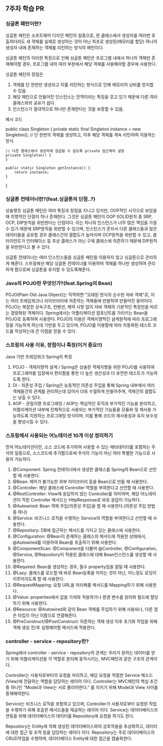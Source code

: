 ## 7주차 학습 PR

### 싱글톤 패턴이란?
싱글톤 패턴은 소프트웨어 디자인 패턴의 일종으로, 
한 클래스에서 생성자를 여러번 호출하더라도 새 객체를 실제로 생성하는 것이 아닌 
최초로 생성된(메모리를 할당) 하나의 생성자 내에 존재하는 객체를 리턴하는 방식의 패턴이다.

싱글톤 패턴의 이러한 특징으로 인해 싱글톤 패턴은
프로그램 내에서 하나의 객체만 존재해야할 경우,
프로그램 내의 여러 부분에서 해당 객체를 사용해야할 경우에 사용한다.

싱글톤 패턴의 장점은
1. 객체를 단 한번만 생성되고 이를 리턴하는 방식으로 인해 메모리의 낭비를 방지할 수 있음.
2. 해당 패턴으로 만들어진 인스턴스는 전역이라는 특징을 갖고 있기 때문에 다른 여러 클래스와의 공유가 쉽다.
3. 인스턴스가 절대적으로 하나만 존재한다는 것을 보증할 수 있음.

예시 코드

public class Singleton {
    private static final Singleton instance = new Singleton(); // 단 한번의 객체를 생성하고, 이후 해당 객체를 계속 리턴하여 이용하는 방식

    // 다른 클래스에서 생성자에 접급할 수 없도록 private 접근제어 설정
    private Singleton() {
    }

    public static Singleton getInstance() {
        return instance;
    }
}


### 싱글톤 컨테이너란?(feat.싱글톤의 단점..?)
상술했듯 싱글톤 패턴은 여러 특징과 장점을 지니고 있지만,
OOP적인 시각으로 보았을 때 치명적인 단점이 하나 존재한다. 
그것은 싱글톤 패턴이 OOP SOLID원칙 중 SRP, OCP, DIP원칙을 위반한다는 단점이다.
이는 하나의 인스턴스가 너무 많은 책임을 가질 수 있기 때문에 SRP원칙을 위반할 수 있으며,
인스턴스가 혼자서 다른 클래스들과 많은 데이터들을 공유할 경우 클래스간의 결합도가 높아지며 OCP원칙을 위반할 수 있고,
클라이언트가 인터페이스 등 추상 클래스가 아닌 구체 클래스에 의존하기 때문에 DIP원칙을 위반한다고 볼 수 있다.

싱글톤 컨테이너는 여러 인스턴스들을 싱글톤 패턴을 이용하지 않고 싱글톤으로 관리하게 해준다. 
스프링에선 해당 싱글톤 컨테이너를 이용하여 객체를 하나만 생성하여 관리하게 함으로써 싱글톤을 유지할 수 있도록해준다.

### Java의 POJO란 무엇인가?(feat.Spring의 Bean)
POJO(Plain Old Java Object)는 직역하면 "오래된 방식의 순수한 자바 객체"로, 
이는 여러 프레임워크나 라이브러리에 의존하는 객체들에 반발하여 만들어진 용어이다.
POJO는 복잡한 상속구조, 컨벤션, 제약 사항 없이 자바 객체의 기본적인 특징만을 따르는 경량화된 객체이다.
Spring에서는 어플리케이션 컴포넌트를 가리키는 Bean을 POJO로 등록하여 사용한다.
POJO의 이용은 객체지향적인 설계원칙에 따라 프로그래밍을 가능하게 하는데 기반을 두고 있으며,
POJO를 이용함에 따라 자동화된 테스트 코드를 작성하는데 큰 이점을 얻을 수 있다.

### 스프링의 사용 이유, 장점이나 특징(이거 중요!!)
Java 기반 프레임워크 Spring의 특징
1. POJO - 객체지향적 설계 / 
    Spring은 상술한 객체지향을 위한 POJO를 사용하여 프로그래머들 입장에서 편리함을 통한 더 높은 생산성과 더 유연한 테스트가 가능하도록 한다.
2. DI - 의존성 주입 / 
    Spring은 능동적인 의존성 주입을 통해 Spring 내부에서 여러 객체들간의 관계를 관리하는데 있어서 더욱 수월하게 만들어주며, 객체간의 결합도는 낮출 수 있다.
3. AOP - 관점지향 프로그래밍 / 
    AOP는 핵심적인 로직과 부가적인 기능을 분리하고, 어플리케이션 내부에 전체적으로 사용되는 부가적인 기능들을 모듈화 및 재사용 가능하도록 지원하는 프로그래밍 방식이며,
   이를 통해 코드의 재사용성과 유지 보수성을 향상시킬 수 있다.

### 스프링에서 사용되는 어노테이션 10개 이상 정리하기
먼저 어노테이션이란, 
소스 코드에 추가하여 사용할 수 있는 메타데이터를 포함하는 주석의 일종으로, 소스코드에 추가함으로써 주석의 기능이 아닌 여러 특별한 기능으로 사용이 가능하다.

1. @Component: Spring 컨테이너에서 생성한 클래스를 Spring의 Bean으로 선언할 때 사용한다.
2. @Bean: 제어가 불가능한 외부 라이브러리 등을 Bean으로 만들 때 사용한다.
3. @Controller: 해당 클래스에 Controller 역할을 부여한다고 선언할 때 사용한다.
4. @RestController: View에 응답하지 않는 Controller를 의미하며, 해당 어노테이션이 적힌 Controller 메서드는 HttpResponse로 바로 응답이 가능하다.
5. @Autowired: Bean 객체 주입(의존성 주입)을 할 때 사용한다.(의존성 주입 방법 중 하나)
6. @Service: 비즈니스 로직을 수행하는 Service의 역할을 부여한다고 선언할 때 사용한다.
7. @Repository: DB에 접근하는 메서드를 가지고 있는 클래스에 사용한다.
8. @Configuration: @Bean이 존재하는 클래스의 메서드에 적용한 상태에서, @Autowired를 이용하여 Bean을 호출하기 위해 사용한다.
9. @ComponentScan: @Component을 더불어 @Controller, @Configuration, @Service, @Repository이 적용된 클래스에 대해 Bean인스턴스를 생성할 때 사용한다.
10. @Required: Bean을 생성하는 경우, 필수 property임을 알릴 때 사용한다.
11. @Lazy: 클래스를 로드할 때 바로 Bean등록을 마치는 것이 아닌, 어느정도 로딩이 이루어지도록 할 때 사용한다.
12. @RequestMapping: 요청 URL을 처리해줄 메서드를 Mapping하기 위해 사용한다.
13. @Value: properties에서 값을 가져와 적용하거나 환경 변수를 읽어와 필드에 할당하기 위해 사용한다.
14. @Resource: @Autowired와 같이 Bean 객체를 주입하기 위해 사용되나, 다른 점은 타입이 아닌 이름으로 연결해준다.
15. @PreConstruct/@PostConstruct: 의존하는 객체 생성 이후 초기화 작업을 위해 객체 생성 전/후 실행해야할 메서드에 적용한다.

### controller - service - repository란?
Spring에서 controller - service - repository의 관계는 우리가 원하는 데이터를 얻기 위해 어플리케이션을 각 역할로 분리해 동작시키는, MVC패턴과 같은 구조의 관계이다.

Controller는 사용자로부터의 요청을 처리하고, 해당 요청을 적절한 Service 메소드(View)에 전달하는 역할을 담당하는 레이어 이다.
Controller는 MVC패턴의 핵심 조건 중 하나인 "Model과 View는 서로 몰라야한다." 를 지키기 위해 Model과 View 사이를 중재해야한다.

Service는 비즈니스 로직을 포함하고 있으며, Controller가 사용자로부터 요청된 작업을 수행하기 위해 호출한 메서드들을 제공하는 레이어 이다.
Service는 데이터베이스의 연동을 위해 데이터베이스의 데이터를 Repository에 요청을 하기도 한다.

Repository는 Entity에 의해 생성된 데이터베이스와의 상호작용을 추상화하고, 데이터에 대한 접근 및 조작 등을 담당하는 레이다 이다.
Repository는 주로 데이터베이스의 CRUD작업을 수행하며, 데이터베이스 Entity에 대한 접근을 캡슐화한다.
